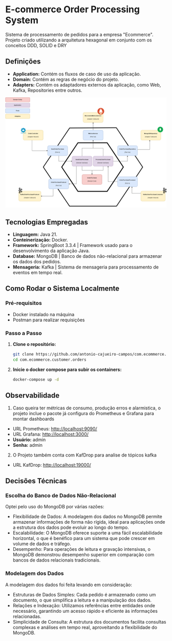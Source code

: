 # E-commerce Order Processing System

Sistema de processamento de pedidos para a empresa "Ecommerce".
Projeto criado utilizando a arquitetura hexagonal em conjunto com os conceitos DDD, SOLID e DRY

## Definições
* **Application:** Contém os fluxos de caso de uso da aplicação.
* **Domain:** Contém as regras de negócio do projeto.
* **Adapters:** Contém os adaptadores externos da aplicação, como Web, Kafka, Repositories entre outros.

<p align="center">
    <img src="https://github.com/antonio-cajueiro-campos/com.ecommerce.customer.orders/blob/main/docs/hexagon-archtecture.drawio.png?raw=true" alt="Project Architecture">
</p>

## Tecnologias Empregadas
* **Linguagem:** Java 21.
* **Conteinerização:** Docker.
* **Framework:** SpringBoot 3.3.4 | Framework usado para o desenvolvimento da aplicação Java.
* **Database:** MongoDB | Banco de dados não-relacional para armazenar os dados dos pedidos.
* **Mensageria:** Kafka | Sistema de mensageria para processamento de eventos em tempo real.

## Como Rodar o Sistema Localmente

### Pré-requisitos

- Docker instalado na máquina
- Postman para realizar requisições

### Passo a Passo

1. **Clone o repositório:**

   ```bash
   git clone https://github.com/antonio-cajueiro-campos/com.ecommerce.customer.orders.git
   cd com.ecommerce.customer.orders
   ```

2. **Inicie o docker compose para subir os containers:**
   ```bash
   docker-compose up -d
   ```
   
## Observabilidade
1. Caso queira ter métricas de consumo, produção erros e alarmistica, o projeto inclue o pacote já configura do Prometheus e Grafana para montar dashboards
- URL Prometheus: [http://localhost:9090/](http://localhost:9090/)
- URL Grafana: [http://localhost:3000/](http://localhost:3000/)
- **Usuário:** admin
- **Senha:** admin

2. O Projeto também conta com KafDrop para analise de tópicos kafka
- URL KafDrop: [http://localhost:19000/](http://localhost:19000/)


## Decisões Técnicas
### Escolha do Banco de Dados Não-Relacional
Optei pelo uso do MongoDB por várias razões:

- Flexibilidade de Dados: A modelagem dos dados no MongoDB permite armazenar informações de forma não rígida, ideal para aplicações onde a estrutura dos dados pode evoluir ao longo do tempo.
- Escalabilidade: O MongoDB oferece suporte a uma fácil escalabilidade horizontal, o que é benéfico para um sistema que pode crescer em volume de dados e tráfego.
- Desempenho: Para operações de leitura e gravação intensivas, o MongoDB demonstrou desempenho superior em comparação com bancos de dados relacionais tradicionais.

### Modelagem dos Dados
A modelagem dos dados foi feita levando em consideração:

- Estruturas de Dados Simples: Cada pedido é armazenado como um documento, o que simplifica a leitura e a manipulação dos dados.
- Relações e Indexação: Utilizamos referências entre entidades onde necessário, garantindo um acesso rápido e eficiente às informações relacionadas.
- Simplicidade de Consulta: A estrutura dos documentos facilita consultas complexas e análises em tempo real, aproveitando a flexibilidade do MongoDB.
